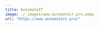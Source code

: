 ```yaml
---
title: AutomateIT
image: ./_images/www.automateit.pro.webp
url: "https://www.automateit.pro/"
---
```

